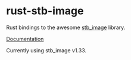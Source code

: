 rust-stb-image
==============

Rust bindings to the awesome [stb_image](https://github.com/nothings/stb) library.

[Documentation](http://doc.servo.org/stb_image/)

Currently using stb_image v1.33.
